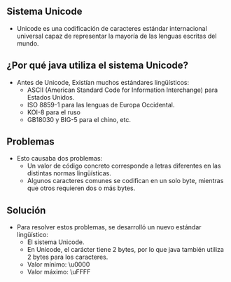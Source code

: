 
## Sistema Unicode

- Unicode es una codificación de caracteres estándar internacional universal capaz de representar la mayoría de las lenguas escritas del mundo.

## ¿Por qué java utiliza el sistema Unicode?

- Antes de Unicode, Existían muchos estándares lingüísticos: 
    - ASCII (American Standard Code for Information Interchange) para Estados Unidos.
    - ISO 8859-1 para las lenguas de Europa Occidental.
    - KOI-8 para el ruso
    - GB18030 y BIG-5 para el chino, etc.

## Problemas

- Esto causaba dos problemas:
    - Un valor de código concreto corresponde a letras diferentes en las distintas normas lingüísticas.
    - Algunos caracteres comunes se codifican en un solo byte, mientras que otros requieren dos o más bytes.

## Solución

- Para resolver estos problemas, se desarrolló un nuevo estándar lingüístico: 
    - El sistema Unicode.
    - En Unicode, el carácter tiene 2 bytes, por lo que java también utiliza 2 bytes para los caracteres.
    - Valor mínimo: \u0000
    - Valor máximo: \uFFFF
